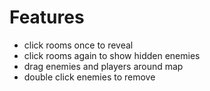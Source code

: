 # Features
- click rooms once to reveal
- click rooms again to show hidden enemies 
- drag enemies and players around map
- double click enemies to remove